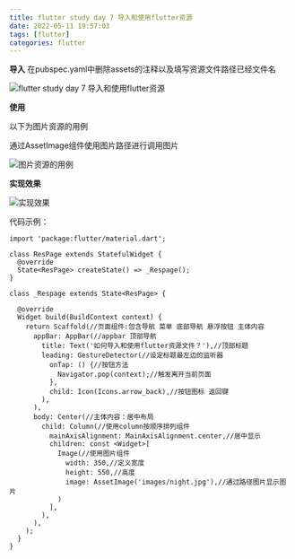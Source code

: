 ```yaml
---
title: flutter study day 7 导入和使用flutter资源
date: 2022-05-11 19:57:03
tags: [flutter]
categories: flutter
---
```

**导入**
在pubspec.yaml中删除assets的注释以及填写资源文件路径已经文件名

![flutter study day 7 导入和使用flutter资源](https://res.craft.do/user/full/95b613cb-a607-3458-0fba-b0ca77de5993/doc/5BCFA878-1F9A-493A-9DAB-8CF4D50B5912/0656A165-2C7B-47E0-B623-EEDBD8FF4B26_2/UzgRRxtyGIJJw4KgzKVgkJdfanJRCFq5IqWYHWKZsYsz/Image.png)
<!-- more -->


**使用**

以下为图片资源的用例

通过AssetImage组件使用图片路径进行调用图片

![图片资源的用例](https://res.craft.do/user/full/95b613cb-a607-3458-0fba-b0ca77de5993/doc/5BCFA878-1F9A-493A-9DAB-8CF4D50B5912/7EAE9F06-A57F-470E-991F-4F9F50FC69F8_2/4KoXsuWjtEGzftd0DRXQ5HGneulAQmYElAPYra1ute4z/Image.png)


**实现效果**

![实现效果](https://res.craft.do/user/full/95b613cb-a607-3458-0fba-b0ca77de5993/doc/5BCFA878-1F9A-493A-9DAB-8CF4D50B5912/76CC20E2-906E-4E86-8C1F-246AF345AFB6_2/sZT12WReuIl9qNoXKY99WN8AEWcgie8QJSLHDoDwD9sz/Image.png)

代码示例：

```other
import 'package:flutter/material.dart';

class ResPage extends StatefulWidget {
  @override
  State<ResPage> createState() => _Respage();
}

class _Respage extends State<ResPage> {

  @override
  Widget build(BuildContext context) {
    return Scaffold(//页面组件:包含导航 菜单 底部导航 悬浮按钮 主体内容
      appBar: AppBar(//appbar 顶部导航
        title: Text('如何导入和使用flutter资源文件？'),//顶部标题
        leading: GestureDetector(//设定标题最左边的监听器
          onTap: () {//按钮方法
            Navigator.pop(context);//触发离开当前页面
          },
          child: Icon(Icons.arrow_back),//按钮图标 返回键
        ),
      ),
      body: Center(//主体内容：居中布局
        child: Column(//使用column按顺序排列组件
          mainAxisAlignment: MainAxisAlignment.center,//居中显示
          children: const <Widget>[
            Image(//使用图片组件
              width: 350,//定义宽度
              height: 550,//高度
              image: AssetImage('images/night.jpg'),//通过路径图片显示图片
            )
          ],
        ),
      ),
    );
  }
}



```


